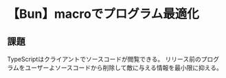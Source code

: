 # 【Bun】macroでプログラム最適化

## 課題

TypeScriptはクライアントでソースコードが閲覧できる。
リリース前のプログラムをユーザーよソースコードから削除して敵に与える情報を最小限に抑える。
